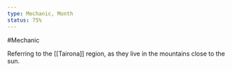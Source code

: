 ```yaml
---
type: Mechanic, Month
status: 75%
---
```


#Mechanic 

Referring to the [[Tairona]] region, as they live in the mountains close to the sun.